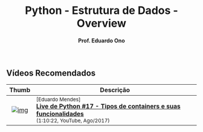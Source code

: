 
<h1 align="center">
Python - Estrutura de Dados - Overview
</h1>

<h4 align="center">Prof. Eduardo Ono</h4>

<br>

## Vídeos Recomendados

| Thumb | Descrição |
| :-: | --- |
| [![img](https://img.youtube.com/vi/cfmV8NUzAhw/default.jpg)](https://www.youtube.com/watch?v=cfmV8NUzAhw) | <sup>[Eduardo Mendes]</sup><br>[__Live de Python #17 - Tipos de containers e suas funcionalidades__](https://www.youtube.com/watch?v=cfmV8NUzAhw)<br><sub>(1:10:22, YouTube, Ago/2017)</sub>

<br>
